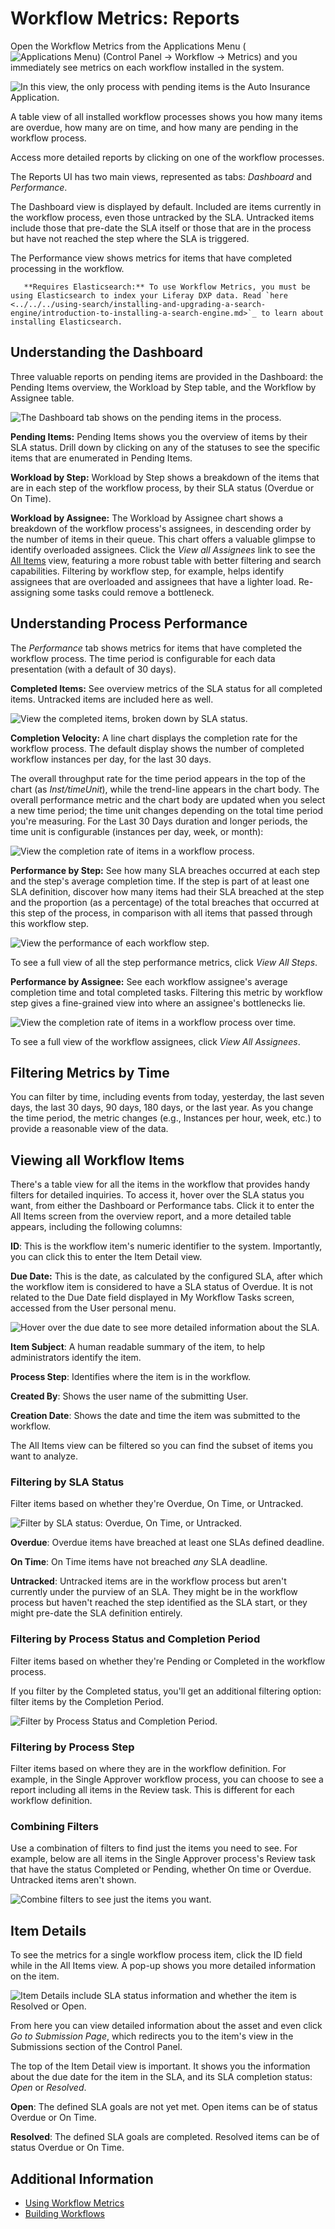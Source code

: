 # Workflow Metrics: Reports

Open the Workflow Metrics from the Applications Menu (![Applications Menu](../../../images/icon-applications-menu.png)) (Control Panel &rarr; Workflow &rarr; Metrics) and you immediately see metrics on each workflow installed in the system.

![In this view, the only process with pending items is the Auto Insurance Application.](./workflow-metrics-reports/images/06.png)

A table view of all installed workflow processes shows you how many items are overdue, how many are on time, and how many are pending in the workflow process.

Access more detailed reports by clicking on one of the workflow processes.

The Reports UI has two main views, represented as tabs: _Dashboard_ and _Performance_.

The Dashboard view is displayed by default. Included are items currently in the workflow process, even those untracked by the SLA. Untracked items include those that pre-date the SLA itself or those that are in the process but have not reached the step where the SLA is triggered.

The Performance view shows metrics for items that have completed processing in the workflow.

```note::
   **Requires Elasticsearch:** To use Workflow Metrics, you must be using Elasticsearch to index your Liferay DXP data. Read `here <../../../using-search/installing-and-upgrading-a-search-engine/introduction-to-installing-a-search-engine.md>`_ to learn about installing Elasticsearch.
```

## Understanding the Dashboard

Three valuable reports on pending items are provided in the Dashboard: the Pending Items overview, the Workload by Step table, and the Workflow by Assignee table.

![The Dashboard tab shows on the pending items in the process.](./workflow-metrics-reports/images/11.png)

**Pending Items:** Pending Items shows you the overview of items by their SLA status. Drill down by clicking on any of the statuses to see the specific items that are enumerated in Pending Items.

**Workload by Step:** Workload by Step shows a breakdown of the items that are in each step of the workflow process, by their SLA status (Overdue or On Time).

**Workload by Assignee:** The Workload by Assignee chart shows a breakdown of the workflow process's assignees, in descending order by the number of items in their queue. This chart offers a valuable glimpse to identify overloaded assignees. Click the _View all Assignees_ link to see the [All Items](#viewing-all-workflow-items) view, featuring a more robust table with better filtering and search capabilities. Filtering by workflow step, for example, helps identify assignees that are overloaded and assignees that have a lighter load. Re-assigning some tasks could remove a bottleneck.

## Understanding Process Performance

The *Performance* tab shows metrics for items that have completed the workflow process. The time period is configurable for each data presentation (with a default of 30 days).

**Completed Items:** See overview metrics of the SLA status for all completed items. Untracked items are included here as well.

![View the completed items, broken down by SLA status.](./workflow-metrics-reports/images/02.png)

**Completion Velocity:** A line chart displays the completion rate for the workflow process. The default display shows the number of completed workflow instances per day, for the last 30 days.

The overall throughput rate for the time period appears in the top of the chart (as _Inst/timeUnit_), while the trend-line appears in the chart body. The overall performance metric and the chart body are updated when you select a new time period; the time unit changes depending on the total time period you're measuring. For the Last 30 Days duration and longer periods, the time unit is configurable (instances per day, week, or month):

![View the completion rate of items in a workflow process.](./workflow-metrics-reports/images/03.png)

**Performance by Step:** See how many SLA breaches occurred at each step and the step's average completion time. If the step is part of at least one SLA definition, discover how many items had their SLA breached at the step and the proportion (as a percentage) of the total breaches that occurred at this step of the process, in comparison with all items that passed through this workflow step.

![View the performance of each workflow step.](./workflow-metrics-reports/images/04.png)

To see a full view of all the step performance metrics, click _View All Steps_.

**Performance by Assignee:** See each workflow assignee's average completion time and total completed tasks. Filtering this metric by workflow step gives a fine-grained view into where an assignee's bottlenecks lie.

![View the completion rate of items in a workflow process over time.](./workflow-metrics-reports/images/05.png)

To see a full view of the workflow assignees, click _View All Assignees_.

## Filtering Metrics by Time

You can filter by time, including events from today, yesterday, the last seven days, the last 30 days, 90 days, 180 days, or the last year. As you change the time period, the metric changes (e.g., Instances per hour, week, etc.) to provide a reasonable view of the data.

## Viewing all Workflow Items

There's a table view for all the items in the workflow that provides handy filters for detailed inquiries. To access it, hover over the SLA status you want, from either the Dashboard or Performance tabs. Click it to enter the All Items screen from the overview report, and a more detailed table appears, including the following columns:

**ID**: This is the workflow item's numeric identifier to the system. Importantly, you can click this to enter the Item Detail view.

**Due Date:** This is the date, as calculated by the configured SLA, after which the workflow item is considered to have a SLA status of Overdue. It is not related to the Due Date field displayed in My Workflow Tasks screen, accessed from the User personal menu.

![Hover over the due date to see more detailed information about the SLA.](./workflow-metrics-reports/images/12.png)

**Item Subject**: A human readable summary of the item, to help administrators identify the item.

**Process Step**: Identifies where the item is in the workflow.

**Created By**: Shows the user name of the submitting User.

**Creation Date**: Shows the date and time the item was submitted to the workflow.

The All Items view can be filtered so you can find the subset of items you want to analyze.

### Filtering by SLA Status

Filter items based on whether they're Overdue, On Time, or Untracked.

![Filter by SLA status: Overdue, On Time, or Untracked.](./workflow-metrics-reports/images/10.png)

**Overdue**: Overdue items have breached at least one SLAs defined deadline.

**On Time**: On Time items have not breached _any_ SLA deadline.

**Untracked**: Untracked items are in the workflow process but aren't currently under the purview of an SLA. They might be in the workflow process but haven't reached the step identified as the SLA start, or they might pre-date the SLA definition entirely.

### Filtering by Process Status and Completion Period

Filter items based on whether they're Pending or Completed in the workflow process.

If you filter by the Completed status, you'll get an additional filtering option: filter items by the Completion Period.

![Filter by Process Status and Completion Period.](./workflow-metrics-reports/images/09.png)

### Filtering by Process Step

Filter items based on where they are in the workflow definition. For example, in the Single Approver workflow process, you can choose to see a report including all items in the Review task. This is different for each workflow definition.

### Combining Filters

Use a combination of filters to find just the items you need to see. For example, below are all items in the Single Approver process's Review task that have the status Completed or Pending, whether On time or Overdue. Untracked items aren't shown.

![Combine filters to see just the items you want.](./workflow-metrics-reports/images/08.png)

## Item Details

To see the metrics for a single workflow process item, click the ID field while in the All Items view. A pop-up shows you more detailed information on the item.

![Item Details include SLA status information and whether the item is Resolved or Open.](./workflow-metrics-reports/images/07.png)

From here you can view detailed information about the asset and even click *Go to Submission Page*, which redirects you to the item's view in the Submissions section of the Control Panel.

The top of the Item Detail view is important. It shows you the information about the due date for the item in the SLA, and its SLA completion status: _Open_ or _Resolved_.

**Open**: The defined SLA goals are not yet met. Open items can be of status Overdue or On Time.

**Resolved**: The defined SLA goals are completed. Resolved items can be of status Overdue or On Time.

## Additional Information

* [Using Workflow Metrics](./using-workflow-metrics.md)
* [Building Workflows](../designing-and-managing-workflows/building-workflows.md)
